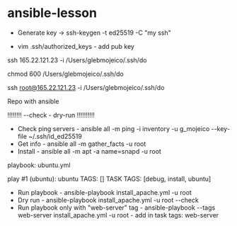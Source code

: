 # ansible-lesson




- Generate key -> ssh-keygen -t ed25519 -C "my ssh"

- vim .ssh/authorized_keys - add pub key 

ssh 165.22.121.23 -i /Users/glebmojeico/.ssh/do

chmod 600 /Users/glebmojeico/.ssh/do

ssh root@165.22.121.23 -i /Users/glebmojeico/.ssh/do



Repo with ansible 


!!!!!!!!  --check - dry-run !!!!!!!!!!

- Check ping servers    	    - ansible all -m ping -i inventory -u g_mojeico --key-file ~/.ssh/id_ed25519
- Get info              	    - ansible all -m gather_facts -u root 
- Install                       - ansible all -m apt -a name=snapd  -u root





playbook: ubuntu.yml

  play #1 (ubuntu): ubuntu	TAGS: []
      TASK TAGS: [debug, install, ubuntu]




- Run playbook                            - ansible-playbook install_apache.yml -u root
- Dry run                                 - ansible-playbook install_apache.yml -u root --check
- Run playbook only with "web-server" tag -  ansible-playbook --tags web-server  install_apache.yml -u root      -  add in task tags: web-server
